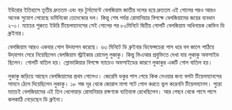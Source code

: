 ইউরোর ইতিহাসে তৃতীয় দ্রুততম এবং বড় টুর্নামেন্টে বেলজিয়াম জাতীয় দলের হয়ে দ্রুততম এই গোলের পরও আরও অনেক সুযোগ পেয়েছে ডমিনিকো তেদেস্কোর দল। কিন্তু শেষ পর্যন্ত রোমানিয়ার বিপক্ষে বেলজিয়ামের জয়ের ব্যবধান ২-০। ম্যাচের শুরুতে ইউরি টিয়েলম্যানসের সেই গোলের পর ৮০মিনিটে দ্বিতীয় গোলটি বেলজিয়াম অধিনায়ক কেভিন ডি ব্রুইনার।

বেলজিয়াম আরও একবার গোল উদযাপন করেছে। ৬৩ মিনিটে ডি ব্রুইনার ডিফেন্সচেরা পাস ধরে বল জালে পাঠিয়ে উদ্‌যাপন সেরে নিয়েছিলেন বেলজিয়াম স্ট্রাইকার রোমেলু লুকাকু। কিন্তু ভিএআর প্রযুক্তিতে দেখা যায় লুকাকু অফসাইড ছিলেন। গোলটি বাতিল হয়। স্লোভাকিয়ার বিপক্ষে ম্যাচেও অফসাইডের কারণে লুকাকুর একটি গোল বাতিল হয়।

লুকাকু জড়িয়ে আছেন বেলজিয়ামের প্রথম গোলেও। জেরেমি ডকুর পাস পেয়ে কিক নেওয়ার জন্য বলটা টিয়েলম্যানসের সামনে ঠেলে দিয়েছিলেন লুকাকু। ১৮ গজ দূর থেকে জোরাল মাপা শটে গোল করতে ভুল করেননি টিয়েলম্যানস। পুরো ম্যাচেই বেলজিয়ামের এই তিন খেলোয়াড় রোমানিয়ার রক্ষণকে ব্যতিব্যস্ত রেখেছিলেন। আর পেছন থেকে পাসে পাসে কলকাঠি নেড়েছেন ডি ব্রুইনা।
